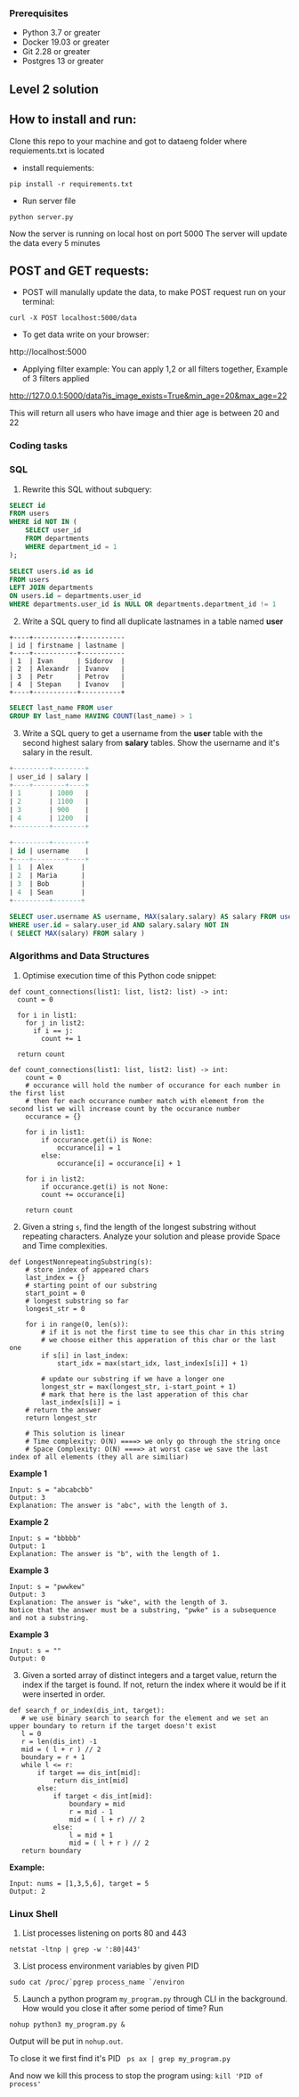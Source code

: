 ### Prerequisites
* Python 3.7 or greater
* Docker 19.03 or greater
* Git 2.28 or greater
* Postgres 13 or greater

## Level 2 solution
## How to install and run:
Clone this repo to your machine and got to dataeng folder where requiements.txt is located
* install requiements:
```
pip install -r requirements.txt
```
* Run server file
```
python server.py
```
Now the server is running on local host on port 5000
The server will update the data every 5 minutes

## POST and GET requests:
* POST will manulally update the data, to make POST request run on your terminal:
```
curl -X POST localhost:5000/data
```
* To get data write on your browser:

http://localhost:5000
* Applying filter example:
You can apply 1,2 or all filters together, 
Example of 3 filters applied 

http://127.0.0.1:5000/data?is_image_exists=True&min_age=20&max_age=22

This will return all users who have image and thier age is between 20 and 22

### Coding tasks

### SQL
1. Rewrite this SQL without subquery:
```sql
SELECT id
FROM users
WHERE id NOT IN (
	SELECT user_id
	FROM departments
	WHERE department_id = 1
);
```
```sql
SELECT users.id as id
FROM users
LEFT JOIN departments
ON users.id = departments.user_id
WHERE departments.user_id is NULL OR departments.department_id != 1
```
2. Write a SQL query to find all duplicate lastnames in a table named **user**
```text
+----+-----------+-----------
| id | firstname | lastname |
+----+-----------+-----------
| 1  | Ivan      | Sidorov  |
| 2  | Alexandr  | Ivanov   |
| 3  | Petr      | Petrov   |
| 4  | Stepan    | Ivanov   |
+----+-----------+----------+
```
```sql
SELECT last_name FROM user
GROUP BY last_name HAVING COUNT(last_name) > 1
```
3. Write a SQL query to get a username from the **user** table with the second highest salary from **salary** tables. Show the username and it's salary in the result.
```sql
+---------+--------+
| user_id | salary |
+----+--------+----+
| 1       | 1000   |
| 2       | 1100   |
| 3       | 900    |
| 4       | 1200   |
+---------+--------+
```
```sql
+---------+--------+
| id | username    |
+----+--------+----+
| 1  | Alex       |
| 2  | Maria      |
| 3  | Bob        |
| 4  | Sean       |
+---------+-------+
```
```sql
SELECT user.username AS username, MAX(salary.salary) AS salary FROM user, salary
WHERE user.id = salary.user_id AND salary.salary NOT IN 
( SELECT MAX(salary) FROM salary )
```
### Algorithms and Data Structures
1. Optimise execution time of this Python code snippet:
```
def count_connections(list1: list, list2: list) -> int:
  count = 0
  
  for i in list1:
    for j in list2:
      if i == j:
        count += 1
  
  return count
```
```
def count_connections(list1: list, list2: list) -> int:
    count = 0
    # occurance will hold the number of occurance for each number in the first list
    # then for each occurance number match with element from the second list we will increase count by the occurance number
    occurance = {}

    for i in list1:
        if occurance.get(i) is None:
            occurance[i] = 1
        else:
            occurance[i] = occurance[i] + 1
	    
    for i in list2:
        if occurance.get(i) is not None:
        count += occurance[i]

    return count
```

2. Given a string `s`, find the length of the longest substring without repeating characters.
   Analyze your solution and please provide Space and Time complexities.
   
```
def LongestNonrepeatingSubstring(s):
    # store index of appeared chars
    last_index = {}
    # starting point of our substring
    start_point = 0
    # longest substring so far
    longest_str = 0

    for i in range(0, len(s)):
        # if it is not the first time to see this char in this string
        # we choose either this apperation of this char or the last one
        if s[i] in last_index:
            start_idx = max(start_idx, last_index[s[i]] + 1)

        # update our substring if we have a longer one
        longest_str = max(longest_str, i-start_point + 1)
        # mark that here is the last apperation of this char
        last_index[s[i]] = i
    # return the answer
    return longest_str

    # This solution is linear
    # Time complexity: O(N) ====> we only go through the string once
    # Space Complexity: O(N) ====> at worst case we save the last index of all elements (they all are similiar)
```

**Example 1**
```text
Input: s = "abcabcbb"
Output: 3
Explanation: The answer is "abc", with the length of 3.
```
**Example 2**
```text
Input: s = "bbbbb"
Output: 1
Explanation: The answer is "b", with the length of 1.
```
**Example 3**
```text
Input: s = "pwwkew"
Output: 3
Explanation: The answer is "wke", with the length of 3.
Notice that the answer must be a substring, "pwke" is a subsequence and not a substring.
```
**Example 3**
```text
Input: s = ""
Output: 0
```

3. Given a sorted array of distinct integers and a target value, return the index if the target is found. If not, return the index where it would be if it were inserted in order.
 ```
 def search_f_or_index(dis_int, target):
    # we use binary search to search for the element and we set an upper boundary to return if the target doesn't exist
    l = 0
    r = len(dis_int) -1
    mid = ( l + r ) // 2
    boundary = r + 1
    while l <= r:
        if target == dis_int[mid]:
            return dis_int[mid]
        else:
            if target < dis_int[mid]:
                boundary = mid
                r = mid - 1
                mid = ( l + r) // 2
            else:
                l = mid + 1
                mid = ( l + r ) // 2
    return boundary
 ```

**Example:**
```text
Input: nums = [1,3,5,6], target = 5
Output: 2
```

### Linux Shell
1. List processes listening on ports 80 and 443

```text
netstat -ltnp | grep -w ':80|443'
```

3. List process environment variables by given PID
```text
sudo cat /proc/`pgrep process_name `/environ
```
5. Launch a python program `my_program.py` through CLI in the background. How would you close it after some period of time?
Run

```
nohup python3 my_program.py &
```

Output will be put in ```nohup.out```.

To close it we first find it's PID ``` ps ax | grep my_program.py```

And now we kill this process to stop the program using: ```kill 'PID of process' ```
